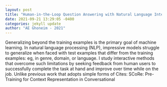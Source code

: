 ```yaml
--- 
layout: post 
title: "Human-in-the-Loop Question Answering with Natural Language Interaction" 
date: 2021-09-21 13:29:05 -0400 
categories: jekyll update 
author: "AE Ghoneim - 2021" 
--- 
```

Generalizing beyond the training examples is the primary goal of machine learning. In natural language processing (NLP), impressive models struggle to generalize when faced with test examples that differ from the training examples: eg, in genre, domain, or language. I study interactive methods that overcome such limitations by seeking feedback from human users to successfully complete the task at hand and improve over time while on the job. Unlike previous work that adopts simple forms of Cites: SCoRe: Pre-Training for Context Representation in Conversational